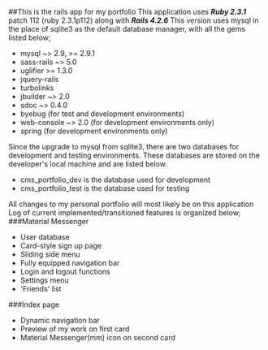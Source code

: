 ##This is the rails app for my portfolio
This application uses **_Ruby 2.3.1_** patch 112 (ruby 2.3.1p112) along with **_Rails 4.2.6_**
This version uses mysql in the place of sqlite3 as the default database manager, with all the gems listed below;
* mysql ~> 2.9, >= 2.9.1
* sass-rails ~> 5.0
* uglifier >= 1.3.0
* jquery-rails
* turbolinks
* jbuilder ~> 2.0
* sdoc ~> 0.4.0
* byebug (for test and development environments)
* web-console ~> 2.0 (for development environments only)
* spring (for development environments only)

Since the upgrade to mysql from sqlite3, there are two databases for development and testing environments.
These databases are stored on the developer's local machine and are listed below.

- cms_portfolio_dev is the database used for development
- cms_portfolio_test is the database used for testing

All changes to my personal portfolio will most likely be on this application
Log of current implemented/transitioned features is organized below;
###Material Messenger
* User database
* Card-style sign up page
* Sliding side menu
* Fully equipped navigation bar
* Login and logout functions
* Settings menu
* 'Friends' list

###Index page
* Dynamic navigation bar
* Preview of my work on first card
* Material Messenger(mm) icon on second card

